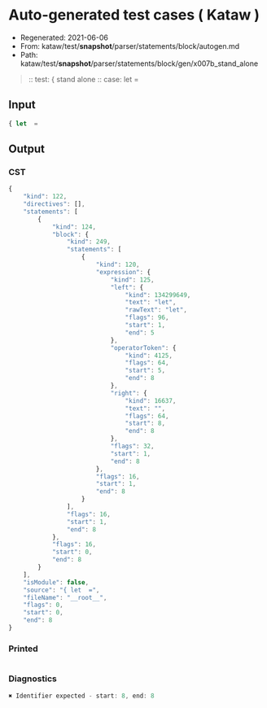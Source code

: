 # Auto-generated test cases ( Kataw )
- Regenerated: 2021-06-06
- From: kataw/test/__snapshot__/parser/statements/block/autogen.md
- Path: kataw/test/__snapshot__/parser/statements/block/gen/x007b_stand_alone
> :: test: { stand alone
> :: case: let  =
## Input

`````js
{ let  =
`````
## Output

### CST

```javascript
{
    "kind": 122,
    "directives": [],
    "statements": [
        {
            "kind": 124,
            "block": {
                "kind": 249,
                "statements": [
                    {
                        "kind": 120,
                        "expression": {
                            "kind": 125,
                            "left": {
                                "kind": 134299649,
                                "text": "let",
                                "rawText": "let",
                                "flags": 96,
                                "start": 1,
                                "end": 5
                            },
                            "operatorToken": {
                                "kind": 4125,
                                "flags": 64,
                                "start": 5,
                                "end": 8
                            },
                            "right": {
                                "kind": 16637,
                                "text": "",
                                "flags": 64,
                                "start": 8,
                                "end": 8
                            },
                            "flags": 32,
                            "start": 1,
                            "end": 8
                        },
                        "flags": 16,
                        "start": 1,
                        "end": 8
                    }
                ],
                "flags": 16,
                "start": 1,
                "end": 8
            },
            "flags": 16,
            "start": 0,
            "end": 8
        }
    ],
    "isModule": false,
    "source": "{ let  =",
    "fileName": "__root__",
    "flags": 0,
    "start": 0,
    "end": 8
}
```

### Printed

```javascript

```

### Diagnostics

```javascript
✖ Identifier expected - start: 8, end: 8

```

